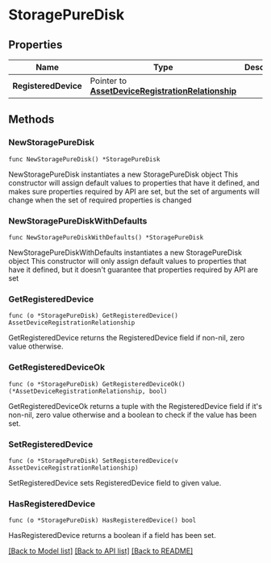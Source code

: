 # StoragePureDisk

## Properties

Name | Type | Description | Notes
------------ | ------------- | ------------- | -------------
**RegisteredDevice** | Pointer to [**AssetDeviceRegistrationRelationship**](asset.DeviceRegistration.Relationship.md) |  | [optional] 

## Methods

### NewStoragePureDisk

`func NewStoragePureDisk() *StoragePureDisk`

NewStoragePureDisk instantiates a new StoragePureDisk object
This constructor will assign default values to properties that have it defined,
and makes sure properties required by API are set, but the set of arguments
will change when the set of required properties is changed

### NewStoragePureDiskWithDefaults

`func NewStoragePureDiskWithDefaults() *StoragePureDisk`

NewStoragePureDiskWithDefaults instantiates a new StoragePureDisk object
This constructor will only assign default values to properties that have it defined,
but it doesn't guarantee that properties required by API are set

### GetRegisteredDevice

`func (o *StoragePureDisk) GetRegisteredDevice() AssetDeviceRegistrationRelationship`

GetRegisteredDevice returns the RegisteredDevice field if non-nil, zero value otherwise.

### GetRegisteredDeviceOk

`func (o *StoragePureDisk) GetRegisteredDeviceOk() (*AssetDeviceRegistrationRelationship, bool)`

GetRegisteredDeviceOk returns a tuple with the RegisteredDevice field if it's non-nil, zero value otherwise
and a boolean to check if the value has been set.

### SetRegisteredDevice

`func (o *StoragePureDisk) SetRegisteredDevice(v AssetDeviceRegistrationRelationship)`

SetRegisteredDevice sets RegisteredDevice field to given value.

### HasRegisteredDevice

`func (o *StoragePureDisk) HasRegisteredDevice() bool`

HasRegisteredDevice returns a boolean if a field has been set.


[[Back to Model list]](../README.md#documentation-for-models) [[Back to API list]](../README.md#documentation-for-api-endpoints) [[Back to README]](../README.md)


